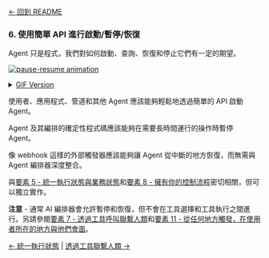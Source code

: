 [← 回到 README](https://github.com/circleghost/12-factor-agents/blob/main/README.md)

### 6. 使用簡單 API 進行啟動/暫停/恢復

Agent 只是程式，我們對如何啟動、查詢、恢復和停止它們有一定的期望。

[![pause-resume animation](https://github.com/circleghost/12-factor-agents/blob/main/img/165-pause-resume-animation.gif)](https://github.com/user-attachments/assets/feb1a425-cb96-4009-a133-8bd29480f21f)

<details>
<summary><a href="https://github.com/circleghost/12-factor-agents/blob/main/img/165-pause-resume-animation.gif">GIF Version</a></summary>

![pause-resume animation](https://github.com/circleghost/12-factor-agents/blob/main/img/165-pause-resume-animation.gif)

</details>


使用者、應用程式、管道和其他 Agent 應該能夠輕鬆地透過簡單的 API 啟動 Agent。

Agent 及其編排的確定性程式碼應該能夠在需要長時間運行的操作時暫停 Agent。

像 webhook 這樣的外部觸發器應該能夠讓 Agent 從中斷的地方恢復，而無需與 Agent 編排器深度整合。

與[要素 5 - 統一執行狀態與業務狀態](https://github.com/circleghost/12-factor-agents/blob/main/content/factor-05-unify-execution-state.md)和[要素 8 - 擁有你的控制流程](https://github.com/circleghost/12-factor-agents/blob/main/content/factor-08-own-your-control-flow.md)密切相關，但可以獨立實作。



**注意** - 通常 AI 編排器會允許暫停和恢復，但不會在工具選擇和工具執行之間進行。另請參閱[要素 7 - 透過工具呼叫聯繫人類](https://github.com/circleghost/12-factor-agents/blob/main/content/factor-07-contact-humans-with-tools.md)和[要素 11 - 從任何地方觸發，在使用者所在的地方與他們會面](https://github.com/circleghost/12-factor-agents/blob/main/content/factor-11-trigger-from-anywhere.md)。

[← 統一執行狀態](https://github.com/circleghost/12-factor-agents/blob/main/content/factor-05-unify-execution-state.md) | [透過工具聯繫人類 →](https://github.com/circleghost/12-factor-agents/blob/main/content/factor-07-contact-humans-with-tools.md)